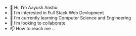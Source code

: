 - 👋 Hi, I’m Aayush Anshu
- 👀 I’m interested in Full Stack Web Devlopment
- 🌱 I’m currently learning Computer Science and Engineering
- 💞️ I’m looking to collaborate
- 📫 How to reach me ...

<!---
A2anshu/A2anshu is a ✨ special ✨ repository because its `README.md` (this file) appears on your GitHub profile.
You can click the Preview link to take a look at your changes.
--->
